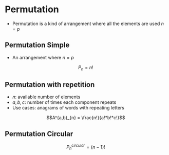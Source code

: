 # Permutation

- Permutation is a kind of arrangement where all the elements are used $n=p$

## Permutation Simple

- An arrangement where $n=p$

$$P_n = n!$$

## Permutation with repetition

- $n$: available number of elements
- $a,b,c$: number of times each component repeats
- Use cases: anagrams of words with repeating letters

$$A^{a,b}_{n} = \frac{n!}{a!*b!*c!}$$

## Permutation Circular

$$P^{circular}_n = (n-1)!$$
